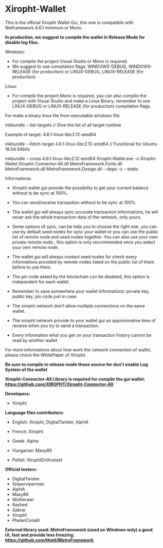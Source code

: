 # Xiropht-Wallet

This is the official Xiropht Wallet Gui, this one is compatible with Netframework 4.6.1 minimum or Mono. 


**In production, we suggest to compile the wallet in Release Mode for disable log files.**


Windows:

- For compile the project Visual Studio or Mono is required.
- We suggest to use compilation flags: WINDOWS-DEBUG, WINDOWS-RELEASE (for production) or LINUX-DEBUG, LINUX-RELEASE (for production)

Linux:

- For compile the project Mono is required, you can also compile the project with Visual Studio and make a Linux Binary, remember to use LINUX-DEBUG or LINUX-RELEASE (for production) compilation flags.

For make a binary linux file from executable windows file:

mkbundle --list-targets // Give the list of all target runtime

Example of target: 4.6.1-linux-libc2.12-amd64

mkbundle --fetch-target 4.6.1-linux-libc2.12-amd64 // Functional for Ubuntu 18.04 64bits

mkbundle --cross 4.6.1-linux-libc2.12-amd64 Xiropht-Wallet.exe -o Xiropht-Wallet Xiropht-Connector-All.dll MetroFramework.Fonts.dll MetroFramework.dll MetroFramework.Design.dll --deps -z --static


Informations:

- Xiropht wallet gui provide the possibility to get your current balance without to be sync at 100%.

- You can send/receive transaction without to be sync at 100%.

- The wallet gui will always sync accurate transaction informations, he will never ask the whole transaction data of the network, only yours.

- Some options of sync, can be help you to choose the right one, you can use by default seed nodes for sync your wallet or you can use the public list of remote node and seed nodes together. You can also use your own private remote node , this option is only recommended once you select your own remote node. 

- The wallet gui will always contact seed nodes for check every informations provided by remote nodes listed on the public list of them before to use them.

- The pin code asked by the blockchain can be disabled, this option is independent for each wallet.

- Remember to save somewhere your wallet informations: private key, public key, pin code just in case.

- The xiropht network don't allow multiple connections on the same wallet. 

- The xiropht network provide to your wallet gui an approximative time of receive when you try to send a transaction.

- Every information what you get on your transaction history cannot be read by another wallet

For more informations about how work the network connection of wallet, please check the WhitePaper of Xiropht.

**Be sure to compile in release mode those source for don't enable Log System of the wallet**

**Xiropht-Connector-All Library is required for compile the gui wallet: https://github.com/XIROPHT/Xiropht-Connector-All**

**Developers:**

- Xiropht

**Language files contributors:**

- English: Xiropht, DigitalTwister, AlpHA

- French: Xiropht

- Greek: Alpha

- Hungarian: Maxy86

- Polish: XirophtEnthusiast

**Official testers:**

- DigitalTwister
- Sniperviperman
- AlpHA
- Maxy86
- Wolfierawr
- Rashed
- Sabrar
- Xiropht
- PhelanConaill

**External library used: MetroFramework (used on Windows only) a good UI, fast and provide less freezing: https://github.com/thielj/MetroFramework**
